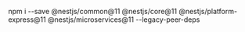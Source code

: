npm i --save @nestjs/common@11 @nestjs/core@11 @nestjs/platform-express@11 @nestjs/microservices@11 --legacy-peer-deps